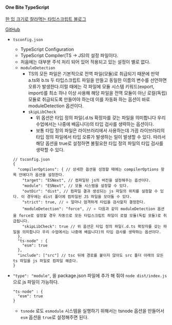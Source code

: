 #### One Bite TypeScript

[한 입 크기로 잘라먹는 타입스크립트 블로그](https://ts.winterlood.com/6c9bf87f-6a8f-4e96-95b4-5e12d9f82165#c8a5f8ebaa7d4692a90e3d743bb21dea)

[GitHub](https://github.com/winterlood/onebite-typescript/tree/main)

- `tsconfig.json`

  - TypeScript Configuration
  - TypeScript Compiler(TS -> JS)의 설정 파일이다.
  - 처음에는 대부분 주석 처리 되어 있어 적용되고 있는 설정이 별로 없다.
  - `moduleDetection`
    - TS의 모든 파일은 기본적으로 전역 파일(모듈)로 취급되기 때문에 만약 a.ts와 b.ts 두 타입스크립트 파일을 만들고 동일한 이름의 변수를 선언하면 오류가 발생한다.이럴 때에는 각 파일에 모듈 시스템 키워드(export, import)를 최소 하나 이상 사용해 해당 파일을 전역 모듈이 아닌 로컬(독립) 모듈로 취급되도록 만들어야 하는데 이를 자동화 하는 옵션이 바로 moduleDetection 옵션이다.
    - `skipLibCheck`
      - 위 옵션은 타입 정의 파일(.d.ts 확장자를 갖는 파일을 의미합니다 우리 수업에서는 나중에 배웁니다)의 타입 검사를 생략하는 옵션이다.
      - 보통 타입 정의 파일은 라이브러리에서 사용하는데 가끔 라이브러리의 타입 정의 파일에서 타입 오류가 발생하는 일이 발생할 수 있다. 따라서 해당 옵션을 true로 설정하면 불필요한 타입 정의 파일의 타입 검사를 생략할 수 있다.
        </br>

  ```
  // tsconfig.json
  {
    "compilerOptions": { // 상세한 옵션을 성정할 때에는 compilerOptions 항목 안에다가 옵션을 설정한다.
      "target": "ESNext", // 컴파일된 js의 버전을 설정해주는 옵션이다.
      "module": "ESNext", // 모듈 시스템을 설정할 수 있다.
      "outDir": "dist", // 컴파일 결과 생성되는 js 파일의 위치를 설정할 수 있다. 이 경우에는 dist 폴더에 컴파일된 JS 파일을 모아둘 수 있다.
      "strict": true, // ⭐️ 얼마나 엄격하게 타입을 검사할지 결정한다.
      "moduleDetection": "force", // ⭐️ 다음과 같이 moduleDetection 옵션을 force로 설정할 경우 자동으로 모든 타입스크립트 파일이 로컬 모듈(독립 모듈)로 취급됩니다.
      "skipLibCheck": true // 위 옵션은 타입 정의 파일(.d.ts 확장자를 갖는 파일을 의미합니다 우리 수업에서는 나중에 배웁니다)의 타입 검사를 생략하는 옵션이다.
    },
    "ts-node" : {
      "esm": true
    },
    "include": ["src"] // tsc 뒤에 경로를 붙이지 않아도 src 폴더 아래의 모든 ts 파일을 js 파일로 컴파일 해준다.
  }

  ```

- `"type": "module"`, 을 package.json 파일에 추가 해 줘야 `node dist/index.js` 으로 js 파일이 가능하다.
  ```
  "ts-node" : {
    "esm": true
  }
  ```
  - `tsnode` 로도 `esmodule` 시스템을 실행하기 위해서는 tsnode 옵션을 만들어서 `esm` 옵션을 `true`로 설정해주면 된다.
